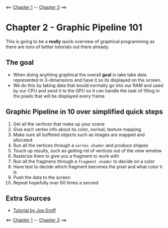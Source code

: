 <== [Chapter 1](./Chapter_01.md) -- [Chapter 3](./Chapter_03.md) ==>

# Chapter 2 - Graphic Pipeline 101

This is going to be a **really** quick overview of graphical programming as there are tons of better tutorials out there already.

## The goal
* When doing anything graphical the overall **goal** is take take data represented in 3-dimensions and have it so its displayed on the screen.
* We do this by taking data that would normally go into our RAM and used by our CPU and send it to the GPU so it can handle the task of filling in the pixels that will be displayed every frame. 

## Graphic Pipeline in 10 over simplified quick steps
1. Get all the vertices that make up your scene
2. Give each vertex info about its color, normal, texture mapping
3. Make sure all buffered objects such as images are mapped and allocated
4. Run all the vertices through a `vertex shader` and produce shapes
5. Touch up results, such as getting rid of vertices out of the view window
6. Rasterize them to give you a fragment to work with
7. Run all the fragmens through a `fragment shader` to decide on a color
8. Have test to decide which fragment becomes the pixel and what color it is
9. Push the data to the screen
10. Repeat hopefully over 60 times a second

## Extra Sources
* [Tutorial by Joe Groff](http://duriansoftware.com/joe/An-intro-to-modern-OpenGL.-Chapter-1:-The-Graphics-Pipeline.html)

<== [Chapter 1](./Chapter_01.md) -- [Chapter 3](./Chapter_03.md) ==>
